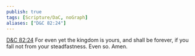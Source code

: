```yaml
---
publish: true
tags: [Scripture/DaC, noGraph]
aliases: ["D&C 82:24"]
---
```

[D&C 82:24](https://churchofjesuschrist.org/study/scriptures/dc-testament/dc/82?lang=eng&id=p24#p24) For even yet the kingdom is yours, and shall be forever, if you fall not from your steadfastness. Even so. Amen.





